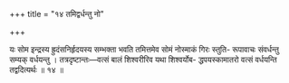 +++
title = "१४ तमिद्वर्धन्तु नो"

+++

यः सोम इन्द्रस्य ह्रुदंसनिर्हृदयस्य सम्भक्ता भवति तमित्तमेव सोमं नोस्माकं गिरः स्तुति- रूपावाचः संवर्धन्तु सम्यक् वर्धयन्तु । तत्रदृष्टान्तः—वत्सं बालं शिश्वरीरिव यथा शिश्वर्योब- द्धपयस्कामातरो वत्सं वर्धयन्ति तद्वदित्यर्थः ॥ १४ ॥